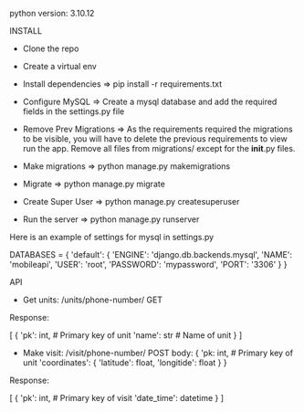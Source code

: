 python version: 3.10.12

INSTALL

- Clone the repo
- Create a virtual env
- Install dependencies      => pip install -r requirements.txt
- Configure MySQL           => Create a mysql database and add the required fields in the settings.py file
- Remove Prev Migrations    => As the requirements required the migrations to be visible, you will have to delete the previous requirements to view run the app. Remove all files from migrations/ except for the __init__.py files.

- Make migrations           => python manage.py makemigrations
- Migrate                   => python manage.py migrate
- Create Super User         => python manage.py createsuperuser
- Run the server            => python manage.py runserver


Here is an example of settings for mysql in settings.py

DATABASES = {
    'default': {
        'ENGINE': 'django.db.backends.mysql',
        'NAME': 'mobileapi',
        'USER': 'root',
        'PASSWORD': 'mypassword',
        'PORT': '3306'
    }
}



API

- Get units:
 /units/phone-number/   GET

 Response:

 [
    {
        'pk': int,      # Primary key of unit
        'name': str     # Name of unit
    }
 ]


- Make visit:
 /visit/phone-number/   POST
 body: {
    'pk: int,           # Primary key of unit
    'coordinates': {
        'latitude': float,
        'longitide': float
    }
 }

 Response:

 [
    {
        'pk': int,      # Primary key of visit
        'date_time': datetime
    }
 ]